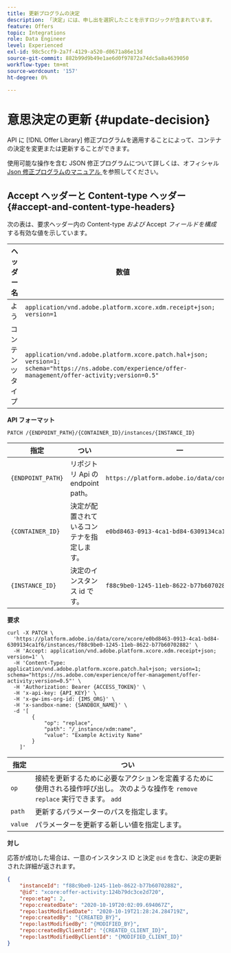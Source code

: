```yaml
---
title: 更新プログラムの決定
description: 「決定」には、申し出を選択したことを示すロジックが含まれています。
feature: Offers
topic: Integrations
role: Data Engineer
level: Experienced
exl-id: 98c5ccf9-2a7f-4129-a520-d0671a86e13d
source-git-commit: 882b99d9b49e1ae6d0f97872a74dc5a8a4639050
workflow-type: tm+mt
source-wordcount: '157'
ht-degree: 0%

---
```


# 意思決定の更新 {#update-decision}

API に [!DNL Offer Library] 修正プログラムを適用することによって、コンテナの決定を変更または更新することができます。

使用可能な操作を含む JSON 修正プログラムについて詳しくは、オフィシャル [ Json 修正プログラムのマニュアル ](http://jsonpatch.com/) を参照してください。

## Accept ヘッダーと Content-type ヘッダー {#accept-and-content-type-headers}

次の表は、要求ヘッダー内の Content-type *および* Accept *フィールドを構成* する有効な値を示しています。

| ヘッダー名 | 数値 |
| ----------- | ----- |
| よう | `application/vnd.adobe.platform.xcore.xdm.receipt+json; version=1` |
| コンテンツタイプ | `application/vnd.adobe.platform.xcore.patch.hal+json; version=1; schema="https://ns.adobe.com/experience/offer-management/offer-activity;version=0.5"` |

**API フォーマット**

```http
PATCH /{ENDPOINT_PATH}/{CONTAINER_ID}/instances/{INSTANCE_ID}
```

| 指定 | つい | 一 |
| --------- | ----------- | ------- |
| `{ENDPOINT_PATH}` | リポジトリ Api の endpoint path。 | `https://platform.adobe.io/data/core/xcore/` |
| `{CONTAINER_ID}` | 決定が配置されているコンテナを指定します。 | `e0bd8463-0913-4ca1-bd84-6309134ca1f6` |
| `{INSTANCE_ID}` | 決定のインスタンス id です。 | `f88c9be0-1245-11eb-8622-b77b60702882` |

**要求**

```shell
curl -X PATCH \
  'https://platform.adobe.io/data/core/xcore/e0bd8463-0913-4ca1-bd84-6309134ca1f6/instances/f88c9be0-1245-11eb-8622-b77b60702882' \
  -H 'Accept: application/vnd.adobe.platform.xcore.xdm.receipt+json; version=1' \
  -H 'Content-Type: application/vnd.adobe.platform.xcore.patch.hal+json; version=1; schema="https://ns.adobe.com/experience/offer-management/offer-activity;version=0.5"' \
  -H 'Authorization: Bearer {ACCESS_TOKEN}' \
  -H 'x-api-key: {API_KEY}' \
  -H 'x-gw-ims-org-id: {IMS_ORG}' \
  -H 'x-sandbox-name: {SANDBOX_NAME}' \
  -d '[
        {
            "op": "replace",
            "path": "/_instance/xdm:name",
            "value": "Example Activity Name"
        }
    ]'
```

| 指定 | つい |
| --------- | ----------- |
| `op` | 接続を更新するために必要なアクションを定義するために使用される操作呼び出し。 次のような操作を `remove` `replace` 実行できます。 `add` |
| `path` | 更新するパラメーターのパスを指定します。 |
| `value` | パラメーターを更新する新しい値を指定します。 |

**対し**

応答が成功した場合は、一意のインスタンス ID と決定 `@id` を含む、決定の更新された詳細が返されます。

```json
{
    "instanceId": "f88c9be0-1245-11eb-8622-b77b60702882",
    "@id": "xcore:offer-activity:124b79dc3ce2d720",
    "repo:etag": 2,
    "repo:createdDate": "2020-10-19T20:02:09.694067Z",
    "repo:lastModifiedDate": "2020-10-19T21:28:24.284719Z",
    "repo:createdBy": "{CREATED_BY}",
    "repo:lastModifiedBy": "{MODIFIED_BY}",
    "repo:createdByClientId": "{CREATED_CLIENT_ID}",
    "repo:lastModifiedByClientId": "{MODIFIED_CLIENT_ID}"
}
```
